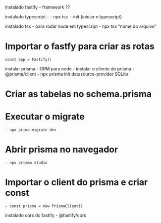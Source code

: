 instalado fastify - framework ??

instalado typescript - 
    - npx tsc --init (iniciar o typescript)

instalado tsx - para rodar node em typescript
    - npx tsx "nome do arquivo"


# Importar o fastfy para criar as rotas
    const app = Fastify()

instalar prisma - ORM para node
    - instalar o cliente do prisma
    - @prisma/client
    - npx prisma init datasource-provider SQLite

# Criar as tabelas no schema.prisma
# Executar o migrate
    - npx prima migrate dev

# Abrir prisma no navegador
    - npx prisma studio

# Importar o client do prisma e criar const
    - const prisma = new PrismaClient()

instalado cors do fastify
    - @fastify/cors